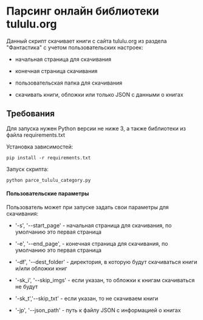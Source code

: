 # Парсинг онлайн библиотеки tululu.org

Данный скрипт скачивает книги с сайта tululu.org из раздела "Фантастика" с учетом пользовательских настроек:

- начальная страница для скачивания

- конечная страница скачивания

- пользовательская папка для скачивания

- скачивать книги, обложки или только JSON c данными о книгах

## Требования

Для запуска нужен Python версии не ниже 3, а также библиотеки из файла requirements.txt 

Установка зависимостей:
```
pip install -r requirements.txt
```

Запуск скрипта:

```
python parce_tululu_category.py
```

#### Пользовательские параметры

Пользователь может при запуске задать свои параметры для скачивания:

- '-s', '--start_page' - начальная страница для скачивания, по умолчанию это первая страница

- '-e', '--end_page', - конечная страница для скачивания, по умолчанию это первая страница

- '-df', '--dest_folder' - директория, в которую будут скачиваться книги и/или обложки книг

- '-sk_i', '--skip_imgs' - если указан, то обложки к книгам скачиваться не будут

- '-sk_t','--skip_txt' - если указан, то не скачиваем книги


- '-jp', '--json_path' - путь к файлу JSON с информацией о книгах


                  





